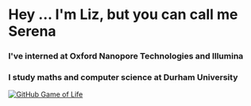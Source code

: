 # Hey ... I'm Liz, but you can call me Serena

### I've interned at Oxford Nanopore Technologies and Illumina
### I study maths and computer science at Durham University

[![GitHub Game of Life](https://github4life.herokuapp.com/ethomson.gif?z=6)](https://github4life.herokuapp.com/ethomson)
